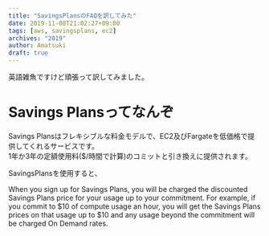 ```yaml
---
title: "SavingsPlansのFAQを訳してみた"
date: 2019-11-08T21:02:27+09:00
tags: [aws, savingsplans, ec2]
archives: "2019"
author: Amatsuki
draft: true
---
```

英語雑魚ですけど頑張って訳してみました。

# Savings Plansってなんぞ
Savings Plansはフレキシブルな料金モデルで、EC2及びFargateを低価格で提供してくれるサービスです。  
1年か3年の定額使用料($/時間で計算)のコミットと引き換えに提供されます。

SavingsPlansを使用すると、

When you sign up for Savings Plans, you will be charged the discounted Savings Plans price for your usage up to your commitment. For example, if you commit to $10 of compute usage an hour, you will get the Savings Plans prices on that usage up to $10 and any usage beyond the commitment will be charged On Demand rates.